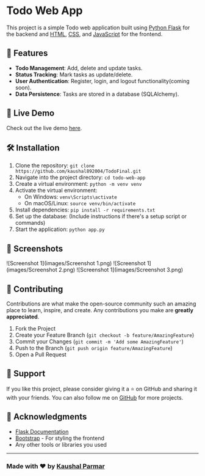 # Todo Web App

This project is a simple Todo web application built using [Python Flask](https://flask.palletsprojects.com/) for the backend and [HTML](https://developer.mozilla.org/en-US/docs/Web/HTML), [CSS](https://developer.mozilla.org/en-US/docs/Web/CSS), and [JavaScript](https://developer.mozilla.org/en-US/docs/Web/JavaScript) for the frontend.

## 🚀 Features

- **Todo Management**: Add, delete and update tasks.
- **Status Tracking**: Mark tasks as update/delete.
- **User Authentication**: Register, login, and logout functionality(coming soon).
- **Data Persistence**: Tasks are stored in a database (SQLAlchemy).

## 🎯 Live Demo

Check out the live demo [here](https://todo-webapp-kaushal.vercel.app/). 

## 🛠️ Installation

1. Clone the repository: `git clone https://github.com/kaushal892004/TodoFinal.git`
2. Navigate into the project directory: `cd todo-web-app`
3. Create a virtual environment: `python -m venv venv`
4. Activate the virtual environment:
   - On Windows: `venv\Scripts\activate`
   - On macOS/Linux: `source venv/bin/activate`
5. Install dependencies: `pip install -r requirements.txt`
6. Set up the database: (Include instructions if there's a setup script or commands)
7. Start the application: `python app.py`

## 🎨 Screenshots

![Screenshot 1](images/Screenshot 1.png)
![Screenshot 1](images/Screenshot 2.png)
![Screenshot 1](images/Screenshot 3.png)


## 🤝 Contributing

Contributions are what make the open-source community such an amazing place to learn, inspire, and create. Any contributions you make are **greatly appreciated**.

1. Fork the Project
2. Create your Feature Branch (`git checkout -b feature/AmazingFeature`)
3. Commit your Changes (`git commit -m 'Add some AmazingFeature'`)
4. Push to the Branch (`git push origin feature/AmazingFeature`)
5. Open a Pull Request

## 🙌 Support

If you like this project, please consider giving it a ⭐ on GitHub and sharing it with your friends. You can also follow me on [GitHub](https://github.com/yourusername) for more projects.


## 📢 Acknowledgments

- [Flask Documentation](https://flask.palletsprojects.com/)
- [Bootstrap](https://getbootstrap.com/) - For styling the frontend
- Any other tools or libraries you used

---

### Made with ❤️ by [Kaushal Parmar](https://github.com/kaushal892004)
